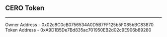 ## CERO Token
---

Owner Address - 0x02c8C0cB0756534A0D5B7FF125b5F085bBC83870
Token Address - 0xA9D1B5De7Bd835ac701950EB2d02c9E906b89280 
